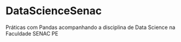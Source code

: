 # DataScienceSenac
Práticas com Pandas acompanhando a disciplina de Data Science na Faculdade SENAC PE

